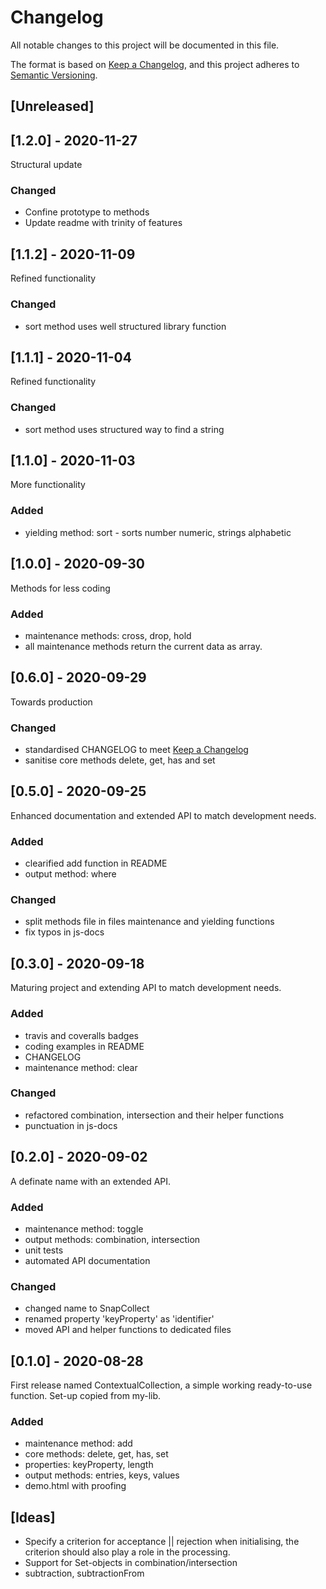 # Changelog
All notable changes to this project will be documented in this file.

The format is based on [Keep a Changelog](https://keepachangelog.com/en/1.0.0/),
and this project adheres to [Semantic Versioning](https://semver.org/spec/v2.0.0.html).


## [Unreleased]


## [1.2.0] - 2020-11-27

Structural update
### Changed
* Confine prototype to methods
* Update readme with trinity of features


## [1.1.2] - 2020-11-09

Refined functionality
### Changed
* sort method uses well structured library function


## [1.1.1] - 2020-11-04

Refined functionality
### Changed
* sort method uses structured way to find a string


## [1.1.0] - 2020-11-03

More functionality
### Added
* yielding method: sort - sorts number numeric, strings alphabetic


## [1.0.0] - 2020-09-30

Methods for less coding
### Added
* maintenance methods: cross, drop, hold
* all maintenance methods return the current data as array.


## [0.6.0] - 2020-09-29

Towards production
### Changed
* standardised CHANGELOG to meet [Keep a Changelog](https://keepachangelog.com/nl/1.0.0/)
* sanitise core methods delete, get, has and set


## [0.5.0] - 2020-09-25

Enhanced documentation and extended API to match development needs.
### Added
* clearified add function in README
* output method: where
### Changed
* split methods file in files maintenance and yielding functions
* fix typos in js-docs


## [0.3.0] - 2020-09-18

Maturing project and extending API to match development needs.
### Added
* travis and coveralls badges
* coding examples in README
* CHANGELOG
* maintenance method: clear
### Changed
* refactored combination, intersection and their helper functions
* punctuation in js-docs


## [0.2.0] - 2020-09-02

A definate name with an extended API.
### Added
* maintenance method: toggle
* output methods: combination, intersection
* unit tests
* automated API documentation
### Changed
* changed name to SnapCollect
* renamed property 'keyProperty' as 'identifier'
* moved API and helper functions to dedicated files


## [0.1.0] - 2020-08-28

First release named ContextualCollection,
a simple working ready-to-use function.
Set-up copied from my-lib.
### Added
* maintenance method: add
* core methods: delete, get, has, set
* properties: keyProperty, length
* output methods: entries, keys, values
* demo.html with proofing


## [Ideas]

* Specify a criterion for acceptance || rejection when initialising,
  the criterion should also play a role in the processing.
* Support for Set-objects in combination/intersection
* subtraction, subtractionFrom
